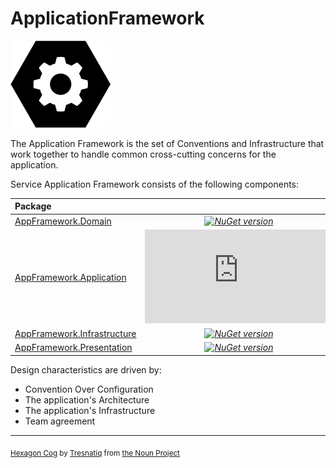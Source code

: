 # ApplicationFramework

![ApplicationFramework](logo.png)

The Application Framework is the set of Conventions and Infrastructure that work together to handle common cross-cutting concerns for the application.

Service Application Framework consists of the following components:


| Package                                                                                                                               ||
|:--------------------------------------------------------------------------------------------------------------------------------------|:-----:|
| [AppFramework.Domain](https://github.com/carlesdavila/ApplicationFramework/tree/main/src/ApplicationFramework.Domain)                 |_[![NuGet version](https://img.shields.io/nuget/v/AppFramework.Domain)](https://www.nuget.org/packages/AppFramework.Domain)_|
| [AppFramework.Application](https://github.com/carlesdavila/ApplicationFramework/tree/main/src/ApplicationFramework.Application)       |_[![NuGet version](https://img.shields.io/nuget/v/AppFramework.Application)](https://www.nuget.org/packages/AppFramework.Application)_|
| [AppFramework.Infrastructure](https://github.com/carlesdavila/ApplicationFramework/tree/main/src/ApplicationFramework.Infrastructure) |_[![NuGet version](https://img.shields.io/nuget/v/AppFramework.Infrastructure)](https://www.nuget.org/packages/AppFramework.Infrastructure)_|
| [AppFramework.Presentation](https://github.com/carlesdavila/ApplicationFramework/tree/main/src/ApplicationFramework.Presentation)     |_[![NuGet version](https://img.shields.io/nuget/v/AppFramework.Presentation)](https://www.nuget.org/packages/AppFramework.Presentation)_|


Design characteristics are driven by:

- Convention Over Configuration
- The application's Architecture
- The application's Infrastructure
- Team agreement

---

<sub>[Hexagon Cog](https://thenounproject.com/icon/hexagon-cog-955835/) by [Tresnatiq](https://thenounproject.com/tresnatiq/) from [the Noun Project](https://thenounproject.com/) </sub>